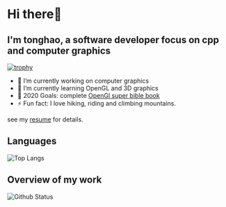 # Hi there👋

## I'm tonghao, a software developer focus on cpp and computer graphics

[![trophy](https://github-profile-trophy.vercel.app/?username=maidamai0&margin-w=16)](https://github.com/ryo-ma/github-profile-trophy)

- 🔭 I’m currently working on computer graphics
- 🌱 I’m currently learning OpenGL and 3D graphics
- 🥅 2020 Goals: complete [OpenGl super bible book](http://www.openglsuperbible.com/)
- ⚡ Fun fact: I love hiking, riding and climbing mountains.

see my [resume](https://github.com/maidamai0/maidamai0.github.io/blob/master/resume.md) for details.

## Languages

![Top Langs](https://github-readme-stats.vercel.app/api/top-langs/?username=maidamai0&layout=compact&card_width=500&hide_border=true&hide=html)

## Overview of my work

![Github Status](https://github-readme-stats.vercel.app/api?username=maidamai0&show_icons=true&hide_border=true&hide_title=true)

<!--
**maidamai0/maidamai0** is a ✨ _special_ ✨ repository because its `README.md` (this file) appears on your GitHub profile.

Here are some ideas to get you started:

- 🔭 I’m currently working on ...
- 🌱 I’m currently learning ...
- 👯 I’m looking to collaborate on ...
- 🤔 I’m looking for help with ...
- 💬 Ask me about ...
- 📫 How to reach me: ...
- 😄 Pronouns: ...
- ⚡ Fun fact: ...
-->
